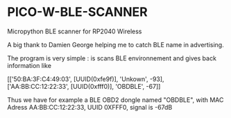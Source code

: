 # PICO-W-BLE-SCANNER
Micropython BLE scanner for RP2040 Wireless

A big thank to Damien George helping me to catch BLE name in advertising.

The program is very simple : is scans BLE environnement and gives back information like

[['50:BA:3F:C4:49:03', [UUID(0xfe9f)], 'Unkown', -93], ['AA:BB:CC:12:22:33', [UUID(0xfff0)], 'OBDBLE', -67]]

Thus we have for example a BLE OBD2 dongle named "OBDBLE", with MAC Adress AA:BB:CC:12:22:33, UUID 0XFFF0, signal is -67dB
